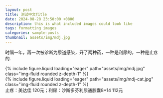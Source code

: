 ```yaml
---
layout: post
title: 测试中文Title
date: 2024-08-28 23:50:00 +0800
description: this is what included images could look like
tags: formatting images
categories: sample-posts
thumbnail: assets/img/mdj.jpg
---
```


时隔一年，再一次被诊断为尿道感染，开了两种药，一种是利尿的，一种是止疼的.
<div class="row mt-3">
    <div class="col-sm mt-3 mt-md-0">
        {% include figure.liquid loading="eager" path="assets/img/mdj.jpg" class="img-fluid rounded z-depth-1" %}
    </div>
    <div class="col-sm mt-3 mt-md-0">
        {% include figure.liquid loading="eager" path="assets/img/mdj-cat.jpg" class="img-fluid rounded z-depth-1" %}
    </div>
</div>
<div class="caption">
    止疼：美达佳 120元；利尿：沙斯多芬利尿通胶囊8*14 112元
</div>
